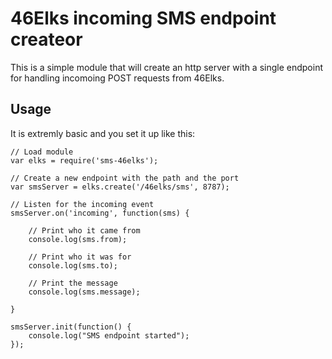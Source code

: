 46Elks incoming SMS endpoint createor
======

This is a simple module that will create an http server with a single endpoint for handling incomoing POST
requests from 46Elks.

## Usage

It is extremly basic and you set it up like this:

    // Load module
    var elks = require('sms-46elks');

    // Create a new endpoint with the path and the port
    var smsServer = elks.create('/46elks/sms', 8787);

    // Listen for the incoming event
    smsServer.on('incoming', function(sms) {
    
        // Print who it came from
        console.log(sms.from);

        // Print who it was for
        console.log(sms.to);

        // Print the message
        console.log(sms.message);

    }

    smsServer.init(function() {
        console.log("SMS endpoint started");
    });


